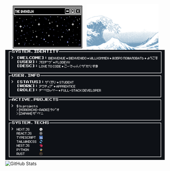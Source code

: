 <div style="display: flex; justify-content: center; gap: 10px;">
  <img alt="ALL" src="image/window.gif" style="width: 45%;">
  <img alt="ALL" src="image/ja.gif" style="width: 45%;">
</div>

<picture>
  <source media="(prefers-color-scheme: light)" srcset="image/dark/all.png">
  <source media="(prefers-color-scheme: dark)" srcset="image/dark/all.png">
  <img alt="ALL" src="image/dark/all.png" >
</picture>
<br>
<picture>
  <source media="(prefers-color-scheme: light)" srcset="https://pixel-profile-ui.vercel.app/api/github-stats?username=FloDevv&include_all_commits=true&pixelate_avatar=true&background=linear-gradient%280deg%2C+%23ffffff+0%25%2C+%23ffffff+100%25%29&color=%23000000">
  <source media="(prefers-color-scheme: dark)" srcset="https://pixel-profile-ui.vercel.app/api/github-stats?username=FloDevv&include_all_commits=true&pixelate_avatar=true&background=linear-gradient%280deg%2C+%230d1116FF+0%25%2C+%230d1116FF+100%25%29&color=%23ffffff">
  <img alt="GitHub Stats" src="https://pixel-profile-ui.vercel.app/api/github-stats?username=FloDevv&include_all_commits=true&pixelate_avatar=true&background=linear-gradient%280deg%2C+%230d1116FF+0%25%2C+%230d1116FF+100%25%29&color=%23ffffff">
</picture>

